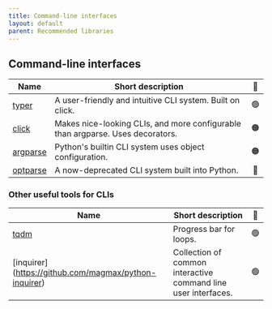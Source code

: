 ```yaml
---
title: Command-line interfaces
layout: default
parent: Recommended libraries
---
```


## Command-line interfaces

| Name                                                        | Short description                                                              | 🚦  |
| ----------------------------------------------------------- | ------------------------------------------------------------------------------ | :-: |
| [typer](https://typer.tiangolo.com/)                        | A user-friendly and intuitive CLI system. Built on click.                      | 🟢  |
| [click](https://click.palletsprojects.com/)                 | Makes nice-looking CLIs, and more configurable than argparse. Uses decorators. | 🟠  |
| [argparse](https://docs.python.org/3/library/argparse.html) | Python's builtin CLI system uses object configuration.                         | 🟠  |
| [optparse](https://docs.python.org/3/library/optparse.html) | A now-deprecated CLI system built into Python.                                 | 🔴  |

### Other useful tools for CLIs

| Name                                                     | Short description                                              | 🚦  |
| -------------------------------------------------------- | -------------------------------------------------------------- | :-: |
| [tqdm](https://tqdm.github.io/)                          | Progress bar for loops.                                        | 🟢  |
| [inquirer] (<https://github.com/magmax/python-inquirer>) | Collection of common interactive command line user interfaces. | 🟢  |

